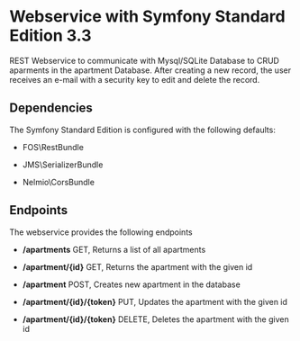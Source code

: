 Webservice with Symfony Standard Edition 3.3
========================

REST Webservice to communicate with Mysql/SQLite Database to CRUD aparments in the apartment Database.
After creating a new record, the user receives an e-mail with a security key to edit and delete the record.

Dependencies
--------------

The Symfony Standard Edition is configured with the following defaults:

  * FOS\RestBundle

  * JMS\SerializerBundle

  * Nelmio\CorsBundle

Endpoints
--------------

The webservice provides the following endpoints

  * **/apartments** GET, Returns a list of all apartments
  
  * **/apartment/{id}** GET, Returns the apartment with the given id
  
  * **/apartment** POST, Creates new apartment in the database
  
  * **/apartment/{id}/{token}** PUT, Updates the apartment with the given id
  
  * **/apartment/{id}/{token}** DELETE, Deletes the apartment with the given id
